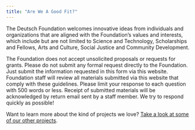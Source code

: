 ```yaml
---
title: "Are We A Good Fit?"
---
```


The Deutsch Foundation welcomes innovative ideas from individuals and organizations that are aligned with the Foundation’s values and interests, which include but are not limited to Science and Technology, Scholarships and Fellows, Arts and Culture, Social Justice and Community Development.

The Foundation does not accept unsolicited proposals or requests for grants. Please do not submit any formal request directly to the Foundation. Just submit the information requested in this form via this website. Foundation staff will review all materials submitted via this website that comply with these guidelines. Please limit your response to each question with 500 words or less. Receipt of submitted materials will be acknowledged by return email sent by a staff member. We try to respond quickly as possible!

Want to learn more about the kind of projects we love? [Take a look at some of our other projects][proj].

[proj]: /whatwedo/